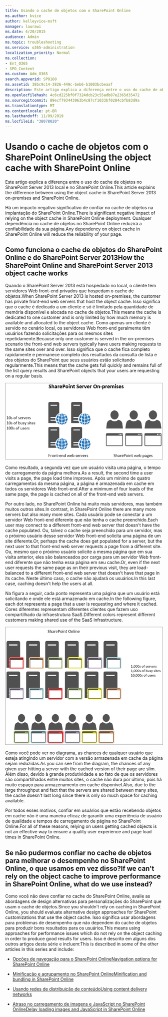```yaml
---
title: Usando o cache de objetos com o SharePoint Online
ms.author: kvice
author: kelleyvice-msft
manager: laurawi
ms.date: 4/20/2015
audience: Admin
ms.topic: troubleshooting
ms.service: o365-administration
localization_priority: Normal
ms.collection:
- Ent_O365
- SPO_Content
ms.custom: Adm_O365
search.appverid: SPO160
ms.assetid: 38bc9c14-3826-449c-beb6-b1003bcbeaaf
description: Este artigo explica a diferença entre o uso do cache de objetos no SharePoint Server 2013 local e no SharePoint Online.
ms.openlocfilehash: 4c6cd225bf0f7324dcb23c55adb87e2365d35472
ms.sourcegitcommit: 89ecf793443963b4c87cf1033bf0284cbfb83d9a
ms.translationtype: MT
ms.contentlocale: pt-BR
ms.lasthandoff: 11/09/2019
ms.locfileid: "38078020"
---
```

# <a name="using-the-object-cache-with-sharepoint-online"></a><span data-ttu-id="015d8-103">Usando o cache de objetos com o SharePoint Online</span><span class="sxs-lookup"><span data-stu-id="015d8-103">Using the object cache with SharePoint Online</span></span>

<span data-ttu-id="015d8-104">Este artigo explica a diferença entre o uso do cache de objetos no SharePoint Server 2013 local e no SharePoint Online.</span><span class="sxs-lookup"><span data-stu-id="015d8-104">This article explains the difference between using the object cache in SharePoint Server 2013 on-premises and SharePoint Online.</span></span>
  
<span data-ttu-id="015d8-105">Há um impacto negativo significativo de confiar no cache de objetos na implantação do SharePoint Online.</span><span class="sxs-lookup"><span data-stu-id="015d8-105">There is significant negative impact of relying on the object cache in SharePoint Online deployment.</span></span> <span data-ttu-id="015d8-106">Qualquer dependência no cache de objetos no SharePoint Online reduzirá a confiabilidade da sua página.</span><span class="sxs-lookup"><span data-stu-id="015d8-106">Any dependency on object cache in SharePoint Online will reduce the reliability of your page.</span></span> 
  
## <a name="how-the-sharepoint-online-and-sharepoint-server-2013-object-cache-works"></a><span data-ttu-id="015d8-107">Como funciona o cache de objetos do SharePoint Online e do SharePoint Server 2013</span><span class="sxs-lookup"><span data-stu-id="015d8-107">How the SharePoint Online and SharePoint Server 2013 object cache works</span></span>

<span data-ttu-id="015d8-108">Quando o SharePoint Server 2013 está hospedado no local, o cliente tem servidores Web front-end privados que hospedam o cache de objetos.</span><span class="sxs-lookup"><span data-stu-id="015d8-108">When SharePoint Server 2013 is hosted on-premises, the customer has private front-end web servers that host the object cache.</span></span> <span data-ttu-id="015d8-109">Isso significa que o cache é dedicado a um cliente e só é limitado pela quantidade de memória disponível e alocada no cache de objetos.</span><span class="sxs-lookup"><span data-stu-id="015d8-109">This means the cache is dedicated to one customer and is only limited by how much memory is available and allocated to the object cache.</span></span> <span data-ttu-id="015d8-110">Como apenas um cliente é servido no cenário local, os servidores Web front-end geralmente têm usuários fazendo solicitações para os mesmos sites repetidamente.</span><span class="sxs-lookup"><span data-stu-id="015d8-110">Because only one customer is served in the on-premises scenario the front-end web servers typically have users making requests to the same sites over and over.</span></span> <span data-ttu-id="015d8-111">Isso significa que o cache fica completo rapidamente e permanece completo dos resultados da consulta de lista e dos objetos do SharePoint que seus usuários estão solicitando regularmente.</span><span class="sxs-lookup"><span data-stu-id="015d8-111">This means that the cache gets full quickly and remains full of the list query results and SharePoint objects that your users are requesting on a regular basis.</span></span>
  
![Mostra o tráfego e a carga para servidores front-end da Web locais](media/a0d38b36-4909-4abb-8d4e-4930814bb3de.png)
  
<span data-ttu-id="015d8-113">Como resultado, a segunda vez que um usuário visita uma página, o tempo de carregamento da página melhora.</span><span class="sxs-lookup"><span data-stu-id="015d8-113">As a result, the second time a user visits a page, the page load time improves.</span></span> <span data-ttu-id="015d8-114">Após um mínimo de quatro carregamentos da mesma página, a página é armazenada em cache em todos os servidores Web front-end.</span><span class="sxs-lookup"><span data-stu-id="015d8-114">After a minimum of four loads of the same page, the page is cached on all of the front-end web servers.</span></span>
  
<span data-ttu-id="015d8-115">Por outro lado, no SharePoint Online há muito mais servidores, mas também muitos outros sites.</span><span class="sxs-lookup"><span data-stu-id="015d8-115">In contrast, in SharePoint Online there are many more servers but also many more sites.</span></span> <span data-ttu-id="015d8-116">Cada usuário pode se conectar a um servidor Web front-end diferente que não tenha o cache preenchido.</span><span class="sxs-lookup"><span data-stu-id="015d8-116">Each user may connect to a different front-end web server that doesn't have the cache populated.</span></span> <span data-ttu-id="015d8-117">Ou, talvez o cache seja preenchido para um servidor, mas o próximo usuário desse servidor Web front-end solicita uma página de um site diferente.</span><span class="sxs-lookup"><span data-stu-id="015d8-117">Or, perhaps the cache does get populated for a server, but the next user to that front-end web server requests a page from a different site.</span></span> <span data-ttu-id="015d8-118">Ou, mesmo que o próximo usuário solicite a mesma página que em sua visita anterior, eles são balanceados por carga para um servidor Web front-end diferente que não tenha essa página em seu cache.</span><span class="sxs-lookup"><span data-stu-id="015d8-118">Or, even if the next user requests the same page as on their previous visit, they are load-balanced to a different front-end web server that doesn't have that page in its cache.</span></span> <span data-ttu-id="015d8-119">Neste último caso, o cache não ajudará os usuários.</span><span class="sxs-lookup"><span data-stu-id="015d8-119">In this last case, caching doesn't help the users at all.</span></span>
  
<span data-ttu-id="015d8-120">Na figura a seguir, cada ponto representa uma página que um usuário está solicitando e onde ele está armazenado em cache.</span><span class="sxs-lookup"><span data-stu-id="015d8-120">In the following figure, each dot represents a page that a user is requesting and where it cached.</span></span> <span data-ttu-id="015d8-121">Cores diferentes representam diferentes clientes que fazem uso compartilhado da infraestrutura SaaS.</span><span class="sxs-lookup"><span data-stu-id="015d8-121">Different colors represent different customers making shared use of the SaaS infrastructure.</span></span>
  
![Mostra os resultados do cache de objeto no SharePoint Online](media/25d04011-ef83-4cb7-9e04-a6ed490f63c3.png)
  
<span data-ttu-id="015d8-123">Como você pode ver no diagrama, as chances de qualquer usuário que esteja atingindo um servidor com a versão armazenada em cache da página sejam reduzidas.</span><span class="sxs-lookup"><span data-stu-id="015d8-123">As you can see from the diagram, the chances of any given user hitting a server with the cached version of their page are slim.</span></span> <span data-ttu-id="015d8-124">Além disso, devido à grande produtividade e ao fato de que os servidores são compartilhados entre muitos sites, o cache não dura por último, pois há muito espaço para armazenamento em cache disponível.</span><span class="sxs-lookup"><span data-stu-id="015d8-124">Also, due to the large throughput and fact that the servers are shared between many sites, the cache doesn't last long since there is only so much space for caching available.</span></span>
  
<span data-ttu-id="015d8-125">Por todos esses motivos, confiar em usuários que estão recebendo objetos em cache não é uma maneira eficaz de garantir uma experiência de usuário de qualidade e tempos de carregamento de página no SharePoint Online.</span><span class="sxs-lookup"><span data-stu-id="015d8-125">For all of these reasons, relying on users getting cached objects is not an effective way to ensure a quality user experience and page load times in SharePoint Online.</span></span>
  
## <a name="if-we-cant-rely-on-the-object-cache-to-improve-performance-in-sharepoint-online-what-do-we-use-instead"></a><span data-ttu-id="015d8-126">Se não pudermos confiar no cache de objetos para melhorar o desempenho no SharePoint Online, o que usamos em vez disso?</span><span class="sxs-lookup"><span data-stu-id="015d8-126">If we can't rely on the object cache to improve performance in SharePoint Online, what do we use instead?</span></span>

<span data-ttu-id="015d8-127">Como você não deve confiar no cache do SharePoint Online, avalie as abordagens de design alternativas para personalizações do SharePoint que usam o cache de objetos.</span><span class="sxs-lookup"><span data-stu-id="015d8-127">Since you shouldn't rely on caching in SharePoint Online, you should evaluate alternative design approaches for SharePoint customizations that use the object cache.</span></span> <span data-ttu-id="015d8-128">Isso significa usar abordagens para problemas de desempenho que não dependem do cache de objetos para produzir bons resultados para os usuários.</span><span class="sxs-lookup"><span data-stu-id="015d8-128">This means using approaches for performance issues which do not rely on the object caching in order to produce good results for users.</span></span> <span data-ttu-id="015d8-129">Isso é descrito em alguns dos outros artigos desta série e incluem:</span><span class="sxs-lookup"><span data-stu-id="015d8-129">This is described in some of the other articles in this series and include:</span></span>
  
- [<span data-ttu-id="015d8-130">Opções de navegação para o SharePoint Online</span><span class="sxs-lookup"><span data-stu-id="015d8-130">Navigation options for SharePoint Online</span></span>](navigation-options-for-sharepoint-online.md)
    
- [<span data-ttu-id="015d8-131">Minificação e agrupamento no SharePoint Online</span><span class="sxs-lookup"><span data-stu-id="015d8-131">Minification and bundling in SharePoint Online</span></span>](minification-and-bundling-in-sharepoint-online.md)
    
- [<span data-ttu-id="015d8-132">Usando redes de distribuição de conteúdo</span><span class="sxs-lookup"><span data-stu-id="015d8-132">Using content delivery networks</span></span>](using-content-delivery-networks-with-sharepoint-online.md)
    
- [<span data-ttu-id="015d8-133">Atraso no carregamento de imagens e JavaScript no SharePoint Online</span><span class="sxs-lookup"><span data-stu-id="015d8-133">Delay loading images and JavaScript in SharePoint Online</span></span>](delay-loading-images-and-javascript-in-sharepoint-online.md)
    

